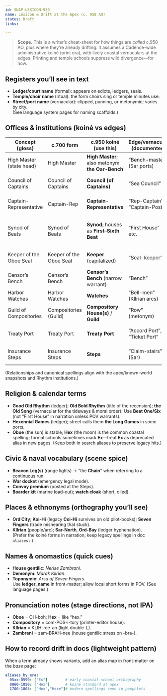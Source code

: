 ```yaml
---
id: SNAP:LEXICON-950
name: Lexicon & Drift at the Apex (c. 950 AO)
status: Draft
links:

---
```


> **Scope.** This is a writer’s cheat-sheet for how things are *called* c.950 AO, plus where they’re already drifting. It assumes a Cadence-wide administrative koiné (print era), with lively coastal vernaculars at the edges. Printing and temple schools suppress wild divergence—for now. 

## Registers you’ll see in text
- **Ledger/court name** (formal): appears on edicts, ledgers, seals.  
- **Temple/choir name** (ritual): the form choirs sing or temple minutes use.  
- **Street/port name** (vernacular): clipped, punning, or metonymic; varies by city.  
(See language system pages for naming scaffolds.) 

## Offices & institutions (koiné vs edges)
| Concept (gloss) | c.700 form | **c.950 koiné (use this)** | Edge/vernacular (documented) | Likely later drift |
|---|---|---|---|---|
| High Master (state head) | High Master | **High Master**; also metonym **the Oar-Bench** | “Bench-master” (Sar ports) | *Oarmaster*, *Bench* as sole headword |
| Council of Captains | Council of Captains | **Council (of Captains)** | “Sea Council” | “Captains’ Council” (legal narrowing) |
| Captain-Representative | Captain-Rep | **Captain-Representative** | “Rep-Captain”, “Captain-Post” | “Port-Rep” (treaty emphasis) |
| Synod of Beats | Synod of Beats | **Synod**; houses as **First–Sixth Beat** | “First House” etc. | Houses rebranded by functions (“Courts”, “Missions”) |
| Keeper of the Oboe Seal | Keeper of the Oboe Seal | **Keeper** (capitalized) | “Seal-keeper” | “Keeperate” (bureaucratic noun) |
| Censor’s Bench | Censor’s Bench | **Censor’s Bench** (narrow warrant) | “Bench” | “Censorate” (scope creep) |
| Harbor Watches | Harbor Watches | **Watches** | “Bell-men” (Kllrian arcs) | “Coast Guard” (loan calque) |
| Guild of Compositories | Compositories (Guild) | **Compository House(s)** / **Guild** | “Row” (metonym) | “Press Guilds” (genericization) |
| Treaty Port | Treaty Port | **Treaty Port** | “Accord Port”, “Ticket Port” | “Contract Port” (modern legalism) |
| Insurance Steps | Insurance Steps | **Steps** | “Claim-stairs” (Sar) | “Exchange Steps” (finance drift) |

(Relationships and canonical spellings align with the apex/known-world snapshots and Rhythm institutions.) 

## Religion & calendar terms
- **Good Old Rhythm** (ledger); **Old Bold Rhythm** (title of the recension); **the Old Song** (vernacular for the tideways & moral order). Use **Beat One/Six** (not “First House” in narration unless POV warrants). 
- **Hexennial Games** (ledger); street calls them **the Long Games** in some ports.  
- **Oboe** (the sun) is stable; **Hex** (the moon) is the common coastal spelling; formal schools sometimes mark **Ex**—treat **Ex** as deprecated alias in new pages. (Keep both in search aliases to preserve legacy hits.) 

## Civic & naval vocabulary (scene spice)
- **Beacon Leg(s)** (range lights) → “the **Chain**” when referring to a continuous run.  
- **War docket** (emergency legal mode).  
- **Convoy premium** (posted at the Steps).  
- **Boarder kit** (marine load-out); **watch cloak** (short, oiled). 

## Places & ethnonyms (orthography you’ll see)
- **Ord City**; **Koi-Hi** (legacy **Coi-Hi** survives on old pilot-books); **Seven Fingers** (trade mishearing that stuck).  
- **Kllrian** (people/arc); **Sar-North**, **Ord-Bay** (ledger hyphenation).  
(Prefer the koiné forms in narration; keep legacy spellings in doc `aliases:`.)  

## Names & onomastics (quick cues)
- **House gentilic**: _Nerise Zambrani_.  
- **Demonym**: _Marak Kllrian_.  
- **Toponymic**: _Arsu of Seven Fingers_.  
Use **ledger_name** in front-matter; allow local short forms in POV. (See language pages.) 

## Pronunciation notes (stage directions, not IPA)
- **Oboe** = OH-boh; **Hex** = like “hex.”  
- **Compository** = com-POS-i-tory (printer-editor house).  
- **Kllrian** = KLIH-ree-an (light double-L).  
- **Zambrani** = zam-BRAH-nee (house gentilic stress on -bra-).

## How to record drift in docs (lightweight pattern)
When a term already shows variants, add an alias map in front-matter on the *base* page:
```yaml
aliases_by_era:
  05xx-0599: ["Ex"]        # early coastal school orthography
  0860-1050: ["Hex"]       # koiné standard at apex
  1700-1803: ["Hex","Hexe"]# modern spellings seen in pamphlets
